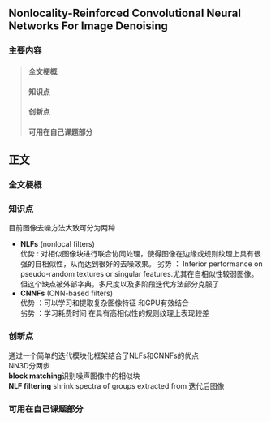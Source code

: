 ## Nonlocality-Reinforced Convolutional Neural Networks For Image Denoising
### 主要内容
> #### 全文梗概
> #### 知识点
> #### 创新点
> #### 可用在自己课题部分

## 正文
### 全文梗概
### 知识点
目前图像去噪方法大致可分为两种  
+ **NLFs** (nonlocal filters)  
优势 : 对相似图像块进行联合协同处理，使得图像在边缘或规则纹理上具有很强的自相似性，从而达到很好的去噪效果。
劣势 ： Inferior performance on pseudo-random textures or singular features.尤其在自相似性较弱图像。
但这个缺点被外部字典，多尺度以及多阶段迭代方法部分克服了
+ **CNNFs** (CNN-based filters)  
优势 ：可以学习和提取复杂图像特征 和GPU有效结合  
劣势 ：学习耗费时间 在具有高相似性的规则纹理上表现较差
### 创新点
通过一个简单的迭代模块化框架结合了NLFs和CNNFs的优点  
NN3D分两步  
**block matching**识别噪声图像中的相似块  
**NLF filtering** shrink spectra of groups extracted from 迭代后图像
### 可用在自己课题部分
